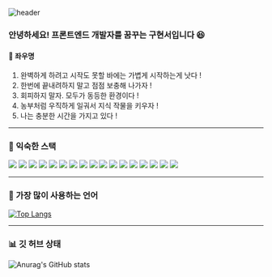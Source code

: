 ![header](https://capsule-render.vercel.app/api?type=wave&color=auto&height=130&section=header&text=중%20꺽%20마&fontSize=60)

### 안녕하세요! 프론트엔드 개발자를 꿈꾸는 구현서입니다 😆

#### 🌱 좌우명 
1. 완벽하게 하려고 시작도 못할 바에는 가볍게 시작하는게 낫다 !
2. 한번에 끝내려하지 말고 점점 보충해 나가자 !
3. 회피하지 말자. 모두가 동등한 환경이다 !
4. 농부처럼 우직하게 일궈서 지식 작물을 키우자 !
5. 나는 충분한 시간을 가지고 있다 !

<!--
**HyunseoKoo/HyunseoKoo** is a ✨ _special_ ✨ repository because its `README.md` (this file) appears on your GitHub profile.

Here are some ideas to get you started:

- 🔭 I’m currently working on ...
- 🌱 I’m currently learning ...
- 👯 I’m looking to collaborate on ...
- 🤔 I’m looking for help with ...
- 💬 Ask me about ...
- 📫 How to reach me: ...
- 😄 Pronouns: ...
- ⚡ Fun fact: ...
-->

---

### 🔭 익숙한 스택
<span><img src="https://img.shields.io/badge/React-61DAFB?style=flat&logo=React&logoColor=white"/>
<img src="https://img.shields.io/badge/React Router-CA4245?style=flat&logo=React Router&logoColor=white"/>
<img src="https://img.shields.io/badge/Axios-5A29E4?style=flat&logo=Axios&logoColor=white"/>
<img src="https://img.shields.io/badge/Redux-764ABC?style=flat&logo=Redux&logoColor=white"/>
<img src="https://img.shields.io/badge/React Query-FF4154?style=flat&logo=React Query&logoColor=white"/>
<img src="https://img.shields.io/badge/Recoil-3578E5?style=flat&logo=Recoil&logoColor=white"/>
<img src="https://img.shields.io/badge/React hook form-EC5990?style=flat&logo=React hook form&logoColor=white"/>
<img src="https://img.shields.io/badge/Styled Components-DB7093?style=flat&logo=Styled Components&logoColor=white"/>
<img src="https://img.shields.io/badge/Tailwind CSS-06B6D4?style=flat&logo=Tailwind CSS&logoColor=white"/>
<img src="https://img.shields.io/badge/HTML5-E34F26?style=flat&logo=HTML5&logoColor=white"/>
<img src="https://img.shields.io/badge/CSS3-1572B6?style=flat&logo=CSS3&logoColor=white"/>
<img src="https://img.shields.io/badge/CSS Modules-000000?style=flat&logo=CSS Modules&logoColor=white"/>
<img src="https://img.shields.io/badge/JavaScript-F7DF1E?style=flat&logo=JavaScript&logoColor=white"/>
<img src="https://img.shields.io/badge/ESLint-4B32C3?style=flat&logo=ESLint&logoColor=white"/>
<img src="https://img.shields.io/badge/Prettier-F7B93E?style=flat&logo=Prettier&logoColor=white"/>
<img src="https://img.shields.io/badge/Vercel-000000?style=flat&logo=Vercel&logoColor=white"/>
<img src="https://img.shields.io/badge/Netlify-00C7B7?style=flat&logo=Netlify&logoColor=white"/></span>

---

### 🔎 가장 많이 사용하는 언어
[![Top Langs](https://github-readme-stats.vercel.app/api/top-langs/?username=HyunseoKoo&layout=compact)](https://github.com/HyunseoKoo/github-readme-stats)

---

### 📊 깃 허브 상태
![Anurag's GitHub stats](https://github-readme-stats.vercel.app/api?username=HyunseoKoo&show_icons=true&theme=radical)
